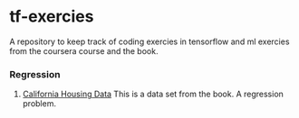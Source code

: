 # tf-exercies
A repository to keep track of coding exercies in tensorflow and ml exercies from the coursera course and the book.

### Regression

1. [California Housing Data](https://github.com/mm-crj/tf-exercies/tree/master/Regression/California%20housing) This is a data set from the book. A regression problem.
